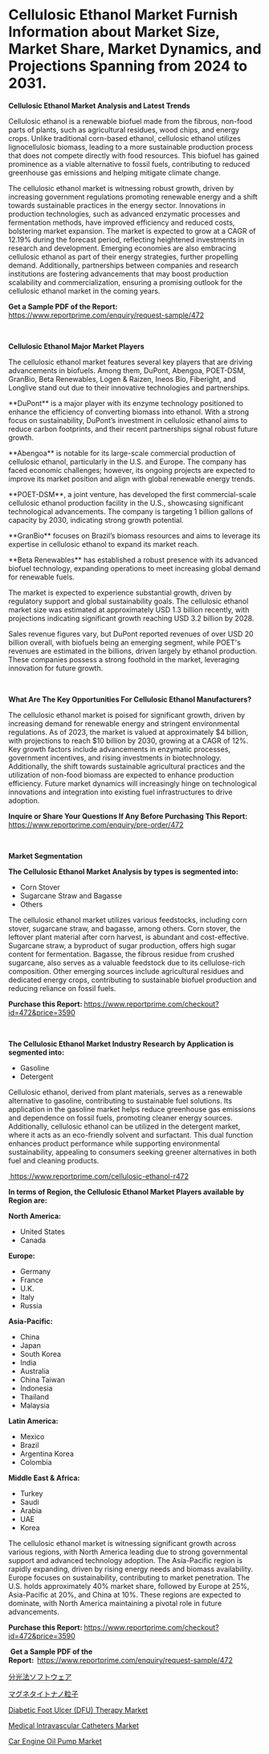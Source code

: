 <p><h1>Cellulosic Ethanol Market Furnish Information about Market Size, Market Share, Market Dynamics, and Projections Spanning from 2024 to 2031.</h1></p><p><strong>Cellulosic Ethanol Market Analysis and Latest Trends</strong></p>
<p><p>Cellulosic ethanol is a renewable biofuel made from the fibrous, non-food parts of plants, such as agricultural residues, wood chips, and energy crops. Unlike traditional corn-based ethanol, cellulosic ethanol utilizes lignocellulosic biomass, leading to a more sustainable production process that does not compete directly with food resources. This biofuel has gained prominence as a viable alternative to fossil fuels, contributing to reduced greenhouse gas emissions and helping mitigate climate change.</p><p>The cellulosic ethanol market is witnessing robust growth, driven by increasing government regulations promoting renewable energy and a shift towards sustainable practices in the energy sector. Innovations in production technologies, such as advanced enzymatic processes and fermentation methods, have improved efficiency and reduced costs, bolstering market expansion. The market is expected to grow at a CAGR of 12.19% during the forecast period, reflecting heightened investments in research and development. Emerging economies are also embracing cellulosic ethanol as part of their energy strategies, further propelling demand. Additionally, partnerships between companies and research institutions are fostering advancements that may boost production scalability and commercialization, ensuring a promising outlook for the cellulosic ethanol market in the coming years.</p></p>
<p><strong>Get a Sample PDF of the Report:&nbsp;</strong> <a href="https://www.reportprime.com/enquiry/request-sample/472">https://www.reportprime.com/enquiry/request-sample/472</a></p>
<p>&nbsp;</p>
<p><strong>Cellulosic Ethanol Major Market Players</strong></p>
<p><p>The cellulosic ethanol market features several key players that are driving advancements in biofuels. Among them, DuPont, Abengoa, POET-DSM, GranBio, Beta Renewables, Logen & Raizen, Ineos Bio, Fiberight, and Longlive stand out due to their innovative technologies and partnerships.</p><p>**DuPont** is a major player with its enzyme technology positioned to enhance the efficiency of converting biomass into ethanol. With a strong focus on sustainability, DuPont’s investment in cellulosic ethanol aims to reduce carbon footprints, and their recent partnerships signal robust future growth. </p><p>**Abengoa** is notable for its large-scale commercial production of cellulosic ethanol, particularly in the U.S. and Europe. The company has faced economic challenges; however, its ongoing projects are expected to improve its market position and align with global renewable energy trends.</p><p>**POET-DSM**, a joint venture, has developed the first commercial-scale cellulosic ethanol production facility in the U.S., showcasing significant technological advancements. The company is targeting 1 billion gallons of capacity by 2030, indicating strong growth potential.</p><p>**GranBio** focuses on Brazil’s biomass resources and aims to leverage its expertise in cellulosic ethanol to expand its market reach. </p><p>**Beta Renewables** has established a robust presence with its advanced biofuel technology, expanding operations to meet increasing global demand for renewable fuels.</p><p>The market is expected to experience substantial growth, driven by regulatory support and global sustainability goals. The cellulosic ethanol market size was estimated at approximately USD 1.3 billion recently, with projections indicating significant growth reaching USD 3.2 billion by 2028. </p><p>Sales revenue figures vary, but DuPont reported revenues of over USD 20 billion overall, with biofuels being an emerging segment, while POET's revenues are estimated in the billions, driven largely by ethanol production. These companies possess a strong foothold in the market, leveraging innovation for future growth.</p></p>
<p>&nbsp;</p>
<p><strong>What Are The Key Opportunities For Cellulosic Ethanol Manufacturers?</strong></p>
<p><p>The cellulosic ethanol market is poised for significant growth, driven by increasing demand for renewable energy and stringent environmental regulations. As of 2023, the market is valued at approximately $4 billion, with projections to reach $10 billion by 2030, growing at a CAGR of 12%. Key growth factors include advancements in enzymatic processes, government incentives, and rising investments in biotechnology. Additionally, the shift towards sustainable agricultural practices and the utilization of non-food biomass are expected to enhance production efficiency. Future market dynamics will increasingly hinge on technological innovations and integration into existing fuel infrastructures to drive adoption.</p></p>
<p><strong>Inquire or Share Your Questions If Any Before Purchasing This Report:</strong> <a href="https://www.reportprime.com/enquiry/pre-order/472">https://www.reportprime.com/enquiry/pre-order/472</a></p>
<p>&nbsp;</p>
<p><strong>Market Segmentation</strong></p>
<p><strong>The Cellulosic Ethanol Market Analysis by types is segmented into:</strong></p>
<p><ul><li>Corn Stover</li><li>Sugarcane Straw and Bagasse</li><li>Others</li></ul></p>
<p><p>The cellulosic ethanol market utilizes various feedstocks, including corn stover, sugarcane straw, and bagasse, among others. Corn stover, the leftover plant material after corn harvest, is abundant and cost-effective. Sugarcane straw, a byproduct of sugar production, offers high sugar content for fermentation. Bagasse, the fibrous residue from crushed sugarcane, also serves as a valuable feedstock due to its cellulose-rich composition. Other emerging sources include agricultural residues and dedicated energy crops, contributing to sustainable biofuel production and reducing reliance on fossil fuels.</p></p>
<p><strong>Purchase this Report:&nbsp;</strong><a href="https://www.reportprime.com/checkout?id=472&price=3590">https://www.reportprime.com/checkout?id=472&price=3590</a></p>
<p>&nbsp;</p>
<p><strong>The Cellulosic Ethanol Market Industry Research by Application is segmented into:</strong></p>
<p><ul><li>Gasoline</li><li>Detergent</li></ul></p>
<p><p>Cellulosic ethanol, derived from plant materials, serves as a renewable alternative to gasoline, contributing to sustainable fuel solutions. Its application in the gasoline market helps reduce greenhouse gas emissions and dependence on fossil fuels, promoting cleaner energy sources. Additionally, cellulosic ethanol can be utilized in the detergent market, where it acts as an eco-friendly solvent and surfactant. This dual function enhances product performance while supporting environmental sustainability, appealing to consumers seeking greener alternatives in both fuel and cleaning products.</p></p>
<p><a href="https://www.reportprime.com/cellulosic-ethanol-r472">&nbsp;https://www.reportprime.com/cellulosic-ethanol-r472</a></p>
<p><strong>In terms of Region, the Cellulosic Ethanol Market Players available by Region are:</strong></p>
<p>
    <p> <strong> North America: </strong>
        <ul>
            <li>United States</li>
            <li>Canada</li>
        </ul>
        </p> 
    <p> <strong> Europe: </strong>
        <ul>
            <li>Germany</li>
            <li>France</li>
            <li>U.K.</li>
            <li>Italy</li>
            <li>Russia</li>
        </ul>
        </p> 
    <p> <strong> Asia-Pacific: </strong>
        <ul>
            <li>China</li>
            <li>Japan</li>
            <li>South Korea</li>
            <li>India</li>
            <li>Australia</li>
            <li>China Taiwan</li>
            <li>Indonesia</li>
            <li>Thailand</li>
            <li>Malaysia</li>
        </ul>
        </p> 
    <p> <strong> Latin America: </strong>
        <ul>
            <li>Mexico</li>
            <li>Brazil</li>
            <li>Argentina Korea</li>
            <li>Colombia</li>
        </ul>
        </p> 
    <p> <strong> Middle East & Africa: </strong>
        <ul>
            <li>Turkey</li>
            <li>Saudi</li>
            <li>Arabia</li>
            <li>UAE</li>
            <li>Korea</li>
        </ul>
    </p>
    </p>
<p><p>The cellulosic ethanol market is witnessing significant growth across various regions, with North America leading due to strong governmental support and advanced technology adoption. The Asia-Pacific region is rapidly expanding, driven by rising energy needs and biomass availability. Europe focuses on sustainability, contributing to market penetration. The U.S. holds approximately 40% market share, followed by Europe at 25%, Asia-Pacific at 20%, and China at 10%. These regions are expected to dominate, with North America maintaining a pivotal role in future advancements.</p></p>
<p><strong>Purchase this Report: </strong><a href="https://www.reportprime.com/checkout?id=472&price=3590">https://www.reportprime.com/checkout?id=472&price=3590</a></p>
<p>&nbsp;<strong>Get a Sample PDF of the Report:&nbsp;&nbsp;</strong><a href="https://www.reportprime.com/enquiry/request-sample/472">https://www.reportprime.com/enquiry/request-sample/472</a></p>
<p><strong></strong></p>
<p><p><a href="https://medium.com/@devanrutherford2002/%E6%9C%AA%E6%9D%A5%E3%81%AE%E5%88%86%E5%85%89%E3%82%BD%E3%83%95%E3%83%88%E3%82%A6%E3%82%A7%E3%82%A2%E5%B8%82%E5%A0%B4-%E3%82%B0%E3%83%AD%E3%83%BC%E3%83%90%E3%83%AB%E5%B8%82%E5%A0%B4%E4%BA%88%E6%B8%AC%E3%81%A8%E5%B8%82%E5%A0%B4%E5%8B%95%E5%90%91-2024%E5%B9%B4-2031%E5%B9%B4-e514c74b2130">分光法ソフトウェア</a></p><p><a href="https://medium.com/@tiffanycooper7272/%E3%82%B0%E3%83%AD%E3%83%BC%E3%83%90%E3%83%AB%E7%A3%81%E9%89%84%E9%89%B1%E3%83%8A%E3%83%8E%E7%B2%92%E5%AD%90%E5%B8%82%E5%A0%B4%E3%81%AE%E5%B0%86%E6%9D%A5%E3%81%AE%E5%8B%95%E5%90%91-2024%E5%B9%B4%E3%81%8B%E3%82%892031%E5%B9%B4%E3%81%BE%E3%81%A7%E3%81%AE%E5%B8%82%E5%A0%B4%E6%B4%9E%E5%AF%9F%E3%81%A8%E5%88%86%E6%9E%90-176%E3%83%9A%E3%83%BC%E3%82%B8-e74887e77675">マグネタイトナノ粒子</a></p><p><a href="https://issuu.com/reportprime-2/docs/diabetic-foot-ulcer-dfu-therapy-mar_e15e5ef6e29b23">Diabetic Foot Ulcer (DFU) Therapy Market</a></p><p><a href="https://issuu.com/reportprime-2/docs/medical-intravascular-catheters-mar_e7834a3aa76daf">Medical Intravascular Catheters Market</a></p><p><a href="https://medium.com/@ashlybednar/car-engine-oil-pump-market-size-growth-trends-statistics-forecasts-2024-2031-2138ca0b8b7b">Car Engine Oil Pump Market</a></p></p>